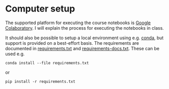 # Computer setup

The supported platform for executing the course notebooks is [Google
Colaboratory](https://colab.google.com). I will explain the process for
executing the notebooks in class.

It should also be possible to setup a local environment using e.g.
[conda](https://conda.org), but support is provided on a best-effort basis. The
requirements are documented in
[requirements.txt](https://github.com/jhale/numerical-solutions-pdes/blob/main/requirements.txt)
and
[requirements-docs.txt](https://github.com/jhale/numerical-solutions-pdes/blob/main/requirements-docs.txt).
These can be used e.g.

    conda install --file requirements.txt

or

    pip install -r requirements.txt
